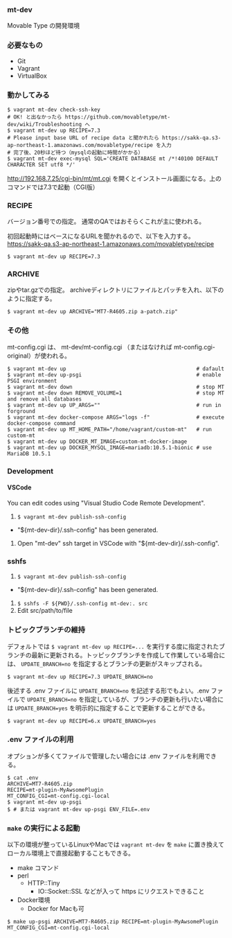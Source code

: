 ### mt-dev

Movable Type の開発環境

### 必要なもの

* Git
* Vagrant
* VirtualBox

### 動かしてみる

```
$ vagrant mt-dev check-ssh-key
# OK! と出なかったら https://github.com/movabletype/mt-dev/wiki/Troubleshooting へ
$ vagrant mt-dev up RECIPE=7.3
# Please input base URL of recipe data と聞かれたら https://sakk-qa.s3-ap-northeast-1.amazonaws.com/movabletype/recipe を入力
# 完了後、20秒ほど待つ（mysqlの起動に時間がかかる）
$ vagrant mt-dev exec-mysql SQL='CREATE DATABASE mt /*!40100 DEFAULT CHARACTER SET utf8 */'
```

http://192.168.7.25/cgi-bin/mt/mt.cgi を開くとインストール画面になる。上のコマンドでは7.3で起動（CGI版）

### RECIPE

バージョン番号での指定。
通常のQAではおそらくこれが主に使われる。

初回起動時にはベースになるURLを聞かれるので、以下を入力する。
https://sakk-qa.s3-ap-northeast-1.amazonaws.com/movabletype/recipe

```
$ vagrant mt-dev up RECIPE=7.3
```

### ARCHIVE

zipやtar.gzでの指定。
archiveディレクトリにファイルとパッチを入れ、以下のように指定する。

```
$ vagrant mt-dev up ARCHIVE="MT7-R4605.zip a-patch.zip"
```

### その他

mt-config.cgi は、 mt-dev/mt-config.cgi （またはなければ mt-config.cgi-original）が使われる。

```
$ vagrant mt-dev up                                          # dafault
$ vagrant mt-dev up-psgi                                     # enable PSGI environment
$ vagrant mt-dev down                                        # stop MT
$ vagrant mt-dev down REMOVE_VOLUME=1                        # stop MT and remove all databases
$ vagrant mt-dev up UP_ARGS=""                               # run in forground
$ vagrant mt-dev docker-compose ARGS="logs -f"               # execute docker-compose command
$ vagrant mt-dev up MT_HOME_PATH="/home/vagrant/custom-mt"   # run custom-mt
$ vagrant mt-dev up DOCKER_MT_IMAGE=custom-mt-docker-image
$ vagrant mt-dev up DOCKER_MYSQL_IMAGE=mariadb:10.5.1-bionic # use MariaDB 10.5.1
```


### Development

#### VSCode

You can edit codes using "Visual Studio Code Remote Development".

1. `$ vagrant mt-dev publish-ssh-config`
  * "${mt-dev-dir}/.ssh-config" has been generated.
1. Open "mt-dev" ssh target in VSCode with "${mt-dev-dir}/.ssh-config".

### sshfs

1. `$ vagrant mt-dev publish-ssh-config`
  * "${mt-dev-dir}/.ssh-config" has been generated.
1. `$ sshfs -F ${PWD}/.ssh-config mt-dev:. src`
1. Edit src/path/to/file

### トピックブランチの維持

デフォルトでは `$ vagrant mt-dev up RECIPE=...` を実行する度に指定されたブランチの最新に更新される。トッピックブランチを作成して作業している場合には、 `UPDATE_BRANCH=no` を指定するとブランチの更新がスキップされる。

```
$ vagrant mt-dev up RECIPE=7.3 UPDATE_BRANCH=no
```

後述する .env ファイルに `UPDATE_BRANCH=no` を記述する形でもよい。.env ファイルで `UPDATE_BRANCH=no` を指定しているが、ブランチの更新も行いたい場合には `UPDATE_BRANCH=yes` を明示的に指定することで更新することができる。


```
$ vagrant mt-dev up RECIPE=6.x UPDATE_BRANCH=yes
```

### .env ファイルの利用

オプションが多くてファイルで管理したい場合には .env ファイルを利用できる。

```
$ cat .env
ARCHIVE=MT7-R4605.zip
RECIPE=mt-plugin-MyAwsomePlugin
MT_CONFIG_CGI=mt-config.cgi-local
$ vagrant mt-dev up-psgi
$ # または vagrant mt-dev up-psgi ENV_FILE=.env
```

### `make` の実行による起動

以下の環境が整っているLinuxやMacでは `vagrant mt-dev` を `make` に置き換えてローカル環境上で直接起動することもできる。

* make コマンド
* perl
  * HTTP::Tiny
    * IO::Socket::SSL などが入って https にリクエストできること
* Docker環境
  * Docker for Macも可

```
$ make up-psgi ARCHIVE=MT7-R4605.zip RECIPE=mt-plugin-MyAwsomePlugin MT_CONFIG_CGI=mt-config.cgi-local
```
